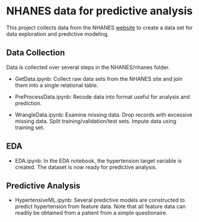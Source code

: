 # NHANES data for predictive analysis

This project collects data from the NHANES [website](https://www.cdc.gov/nchs/nhanes/index.htm) to create a data set for data exploration and predictive modeling.

## Data Collection

Data is collected over several steps in the NHANES/nhanes folder.

* GetData.ipynb: Collect raw data sets from the NHANES site and join them into a single relational table.

* PreProcessData.ipynb: Recode data into format useful for analysis and prediction.

* WrangleData.ipynb: Examine missing data. Drop records with excessive missing data. Split training/validation/test sets. Impute data using training set.

## EDA

* EDA.ipynb: In the EDA notebook, the hypertension target variable is created. The dataset is now ready for predictive analysis.

## Predictive Analysis

* HypertensiveML.ipynb: Several predictive models are constructed to predict hypertension from feature data. Note that all feature data can readily be obtained from a patient from a simple questionaire.